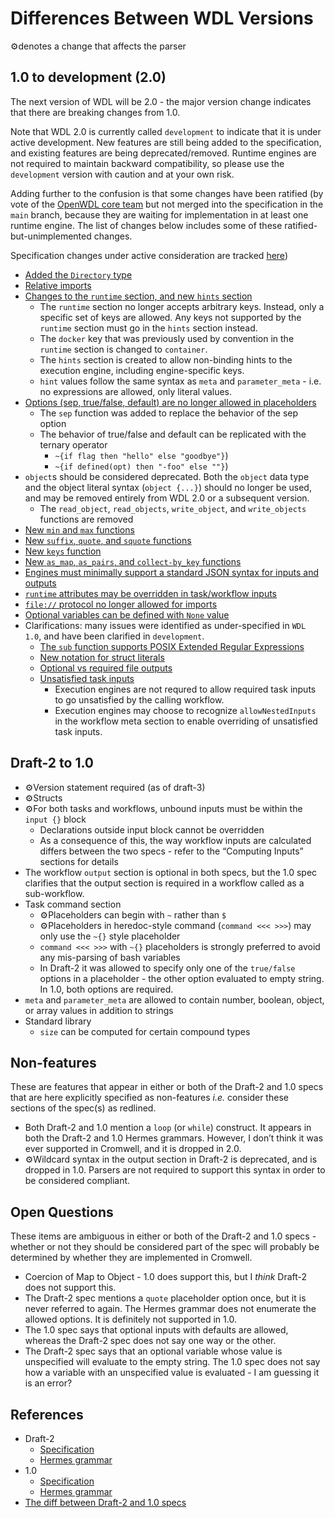 # Differences Between WDL Versions 

⚙️denotes a change that affects the parser

## 1.0 to development (2.0)

The next version of WDL will be 2.0 - the major version change indicates that there are breaking changes from 1.0.

Note that WDL 2.0 is currently called `development` to indicate that it is under active development. New features are still being added to the specification, and existing features are being deprecated/removed. Runtime engines are not required to maintain backward compatibility, so please use the `development` version with caution and at your own risk.

Adding further to the confusion is that some changes have been ratified (by vote of the [OpenWDL core team](../../GOVERNANCE.md) but not merged into the specification in the `main` branch, because they are waiting for implementation in at least one runtime engine. The list of changes below includes some of these ratified-but-unimplemented changes.

Specification changes under active consideration are tracked [here](https://github.com/openwdl/wdl/discussions/411))

* [Added the `Directory` type](https://github.com/openwdl/wdl/pull/241)
* [Relative imports](https://github.com/openwdl/wdl/pull/220)
* [Changes to the `runtime` section, and new `hints` section](https://github.com/openwdl/wdl/pull/315)
    * The `runtime` section no longer accepts arbitrary keys. Instead, only a specific set of keys are allowed. Any keys not supported by the `runtime` section must go in the `hints` section instead.
    * The `docker` key that was previously used by convention in the `runtime` section is changed to `container`.
    * The `hints` section is created to allow non-binding hints to the execution engine, including engine-specific keys.
    * `hint` values follow the same syntax as `meta` and `parameter_meta` - i.e. no expressions are allowed, only literal values.
* [Options (sep, true/false, default) are no longer allowed in placeholders](https://github.com/openwdl/wdl/pull/366)
    * The `sep` function was added to replace the behavior of the sep option
    * The behavior of true/false and default can be replicated with the ternary operator
        * `~{if flag then "hello" else "goodbye"}`)
        * `~{if defined(opt) then "-foo" else ""}`)
* `object`s should be considered deprecated. Both the `object` data type and the object literal syntax (`object {...}`) should no longer be used, and may be removed entirely from WDL 2.0 or a subsequent version.
    * The `read_object`, `read_objects`, `write_object`, and `write_objects` functions are removed
* [New `min` and `max` functions](https://github.com/openwdl/wdl/pull/304)
* [New `suffix`, `quote`, and `squote` functions](https://github.com/openwdl/wdl/pull/362/files)
* [New `keys` function](https://github.com/openwdl/wdl/pull/244)
* [New `as_map`, `as_pairs`, and `collect-by_key` functions](https://github.com/openwdl/wdl/pull/219)
* [Engines must minimally support a standard JSON syntax for inputs and outputs](https://github.com/openwdl/wdl/pull/357)
* [`runtime` attributes may be overridden in task/workflow inputs](https://github.com/openwdl/wdl/pull/313)
* [`file://` protocol no longer allowed for imports](https://github.com/openwdl/wdl/pull/349)
* [Optional variables can be defined with `None` value](https://github.com/openwdl/wdl/pull/263)
* Clarifications: many issues were identified as under-specified in `WDL 1.0`, and have been clarified in `development`.
    * [The `sub` function supports POSIX Extended Regular Expressions](https://github.com/openwdl/wdl/pull/243)
    * [New notation for struct literals](https://github.com/openwdl/wdl/pull/297)
    * [Optional vs required file outputs](https://github.com/openwdl/wdl/pull/310)
    * [Unsatisfied task inputs](https://github.com/openwdl/wdl/pull/359)
        * Execution engines are not requred to allow required task inputs to go unsatisfied by the calling workflow.
        * Execution engines may choose to recognize `allowNestedInputs` in the workflow meta section to enable overriding of unsatisfied task inputs.
    
## Draft-2 to 1.0

*   ⚙️Version statement required (as of draft-3)
*   ⚙️Structs
*   ⚙️For both tasks and workflows, unbound inputs must be within the `input {}` block
    *   Declarations outside input block cannot be overridden
    *   As a consequence of this, the way workflow inputs are calculated differs between the two specs - refer to the “Computing Inputs” sections for details
*   The workflow `output` section is optional in both specs, but the 1.0 spec clarifies that the output section is required in a workflow called as a sub-workflow.
*   Task command section
    *   ⚙️Placeholders can begin with `~` rather than `$`
    *   ⚙️Placeholders in heredoc-style command (`command <<< >>>`) may only use the `~{}` style placeholder
    *   `command <<< >>>` with `~{}` placeholders is strongly preferred to avoid any mis-parsing of bash variables
    *   In Draft-2 it was allowed to specify only one of the `true/false` options in a placeholder - the other option evaluated to empty string. In 1.0, both options are required.
*   `meta` and `parameter_meta` are allowed to contain number, boolean, object, or array values in addition to strings
*   Standard library
    *   `size` can be computed for certain compound types


## Non-features

These are features that appear in either or both of the Draft-2 and 1.0 specs that are here explicitly specified as non-features _i.e._ consider these sections of the spec(s) as redlined.

*   Both Draft-2 and 1.0 mention a `loop` (or `while`) construct. It appears in both the Draft-2 and 1.0 Hermes grammars. However, I don’t think it was ever supported in Cromwell, and it is dropped in 2.0.
*   ⚙️Wildcard syntax in the output section in Draft-2 is deprecated, and is dropped in 1.0. Parsers are not required to support this syntax in order to be considered compliant.

## Open Questions

These items are ambiguous in either or both of the Draft-2 and 1.0 specs - whether or not they should be considered part of the spec will probably be determined by whether they are implemented in Cromwell.

*   Coercion of Map to Object - 1.0 does support this, but I _think_ Draft-2 does not support this.
*   The Draft-2 spec mentions a `quote` placeholder option once, but it is never referred to again. The Hermes grammar does not enumerate the allowed options. It is definitely not supported in 1.0.
*   The 1.0 spec says that optional inputs with defaults are allowed, whereas the Draft-2 spec does not say one way or the other.
*   The Draft-2 spec says that an optional variable whose value is unspecified will evaluate to the empty string. The 1.0 spec does not say how a variable with an unspecified value is evaluated - I am guessing it is an error?

## References

*   Draft-2
    *   [Specification](https://github.com/openwdl/wdl/blob/main/versions/draft-2/SPEC.md#alternative-heredoc-syntax)
    *   [Hermes grammar](https://github.com/openwdl/wdl/blob/main/versions/draft-2/parsers/grammar.hgr)
*   1.0
    *   [Specification](https://github.com/openwdl/wdl/blob/main/versions/1.0/SPEC.md#command-section)
    *   [Hermes grammar](https://github.com/openwdl/wdl/blob/main/versions/1.0/parsers/hermes/grammar.hgr)
*   [The diff between Draft-2 and 1.0 specs](https://github.com/jdidion/wdl/commit/35b49a815858d45e6111899296ae4beb729fe13a?short_path=22feea2#diff-22feea2e46776b17b2da5ddc2717b767)
